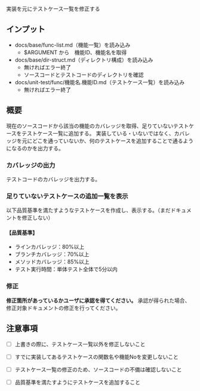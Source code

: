 実装を元にテストケース一覧を修正する

## インプット
- docs/base/func-list.md（機能一覧）を読み込み
    - $ARGUMENT から　機能ID、機能名を取得
- docs/base/dir-struct.md（ディレクトリ構成）を読み込み
    - 無ければエラー終了
    - ソースコードとテストコードのディレクトリを確認
- docs/unit-test/func/機能名.機能ID.md（テストケース一覧）を読み込み
    - 無ければエラー終了

## 概要
現在のソースコードから該当の機能のカバレッジを取得、足りていないテストケースをテストケース一覧に追加する。
実装している・いないではなく、カバレッジを元にどこを通っていないか、何のテストケースを追加することで通るようになるのかを出力する。

### カバレッジの出力
テストコードのカバレッジを出力する。

### 足りていないテストケースの追加一覧を表示
以下品質基準を満たすようなテストケースを作成し、表示する。（まだドキュメントを修正しない）

#### 【品質基準】
- ラインカバレッジ：80%以上
- ブランチカバレッジ：70%以上
- メソッドカバレッジ：85%以上
- テスト実行時間：単体テスト全体で5分以内

### 修正
**修正箇所があっているかユーザに承認を得てください。**
承認が得られた場合、修正対象ドキュメントの修正を行ってください。

## 注意事項
- [ ] 上書きの際に、テストケース一覧以外を修正しないこと
- [ ] すでに実装してあるテストケースの関数名や機能Noを変更しないこと
- [ ] テストケース一覧の修正のため、ソースコードの不備は確認しないこと
- [ ] 品質基準を満たすようにテストケースを追加すること

